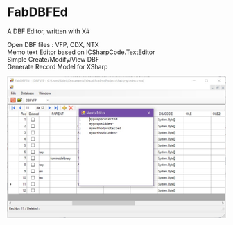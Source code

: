 # FabDBFEd

A DBF Editor, written with X#

Open DBF files : VFP, CDX, NTX  
Memo text Editor based on ICSharpCode.TextEditor  
Simple Create/Modify/View DBF  
Generate Record Model for XSharp


![Screen Shot](https://github.com/FabToys/FabDBFEd/blob/master/FabDBFEd_ScreenShot.jpg)

